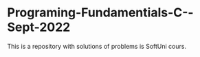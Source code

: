 # Programing-Fundamentials-C--Sept-2022
This is a repository with solutions of problems is SoftUni cours.
